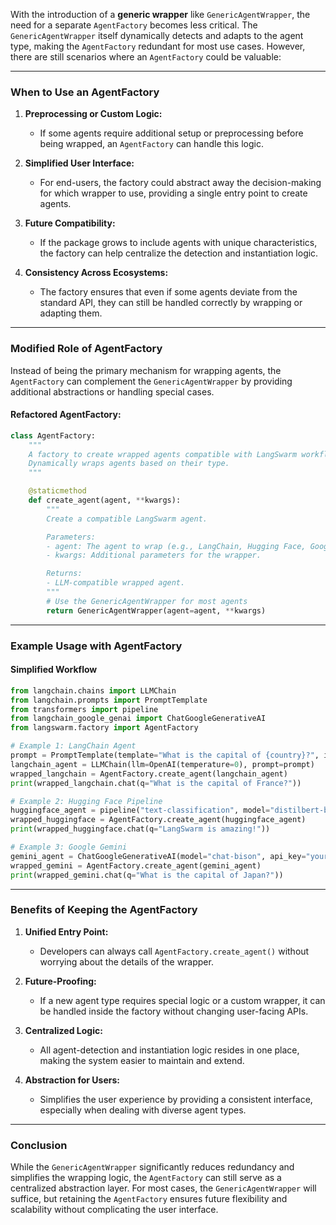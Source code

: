 With the introduction of a **generic wrapper** like `GenericAgentWrapper`, the need for a separate `AgentFactory` becomes less critical. The `GenericAgentWrapper` itself dynamically detects and adapts to the agent type, making the `AgentFactory` redundant for most use cases. However, there are still scenarios where an `AgentFactory` could be valuable:

---

### **When to Use an AgentFactory**

1. **Preprocessing or Custom Logic:**
   - If some agents require additional setup or preprocessing before being wrapped, an `AgentFactory` can handle this logic.

2. **Simplified User Interface:**
   - For end-users, the factory could abstract away the decision-making for which wrapper to use, providing a single entry point to create agents.

3. **Future Compatibility:**
   - If the package grows to include agents with unique characteristics, the factory can help centralize the detection and instantiation logic.

4. **Consistency Across Ecosystems:**
   - The factory ensures that even if some agents deviate from the standard API, they can still be handled correctly by wrapping or adapting them.

---

### **Modified Role of AgentFactory**

Instead of being the primary mechanism for wrapping agents, the `AgentFactory` can complement the `GenericAgentWrapper` by providing additional abstractions or handling special cases.

#### Refactored AgentFactory:
```python
class AgentFactory:
    """
    A factory to create wrapped agents compatible with LangSwarm workflows.
    Dynamically wraps agents based on their type.
    """

    @staticmethod
    def create_agent(agent, **kwargs):
        """
        Create a compatible LangSwarm agent.

        Parameters:
        - agent: The agent to wrap (e.g., LangChain, Hugging Face, Google Gemini).
        - kwargs: Additional parameters for the wrapper.

        Returns:
        - LLM-compatible wrapped agent.
        """
        # Use the GenericAgentWrapper for most agents
        return GenericAgentWrapper(agent=agent, **kwargs)
```

---

### **Example Usage with AgentFactory**

#### Simplified Workflow
```python
from langchain.chains import LLMChain
from langchain.prompts import PromptTemplate
from transformers import pipeline
from langchain_google_genai import ChatGoogleGenerativeAI
from langswarm.factory import AgentFactory

# Example 1: LangChain Agent
prompt = PromptTemplate(template="What is the capital of {country}?", input_variables=["country"])
langchain_agent = LLMChain(llm=OpenAI(temperature=0), prompt=prompt)
wrapped_langchain = AgentFactory.create_agent(langchain_agent)
print(wrapped_langchain.chat(q="What is the capital of France?"))

# Example 2: Hugging Face Pipeline
huggingface_agent = pipeline("text-classification", model="distilbert-base-uncased-finetuned-sst-2-english")
wrapped_huggingface = AgentFactory.create_agent(huggingface_agent)
print(wrapped_huggingface.chat(q="LangSwarm is amazing!"))

# Example 3: Google Gemini
gemini_agent = ChatGoogleGenerativeAI(model="chat-bison", api_key="your-google-api-key")
wrapped_gemini = AgentFactory.create_agent(gemini_agent)
print(wrapped_gemini.chat(q="What is the capital of Japan?"))
```

---

### **Benefits of Keeping the AgentFactory**

1. **Unified Entry Point:**
   - Developers can always call `AgentFactory.create_agent()` without worrying about the details of the wrapper.

2. **Future-Proofing:**
   - If a new agent type requires special logic or a custom wrapper, it can be handled inside the factory without changing user-facing APIs.

3. **Centralized Logic:**
   - All agent-detection and instantiation logic resides in one place, making the system easier to maintain and extend.

4. **Abstraction for Users:**
   - Simplifies the user experience by providing a consistent interface, especially when dealing with diverse agent types.

---

### **Conclusion**

While the `GenericAgentWrapper` significantly reduces redundancy and simplifies the wrapping logic, the `AgentFactory` can still serve as a centralized abstraction layer. For most cases, the `GenericAgentWrapper` will suffice, but retaining the `AgentFactory` ensures future flexibility and scalability without complicating the user interface.
